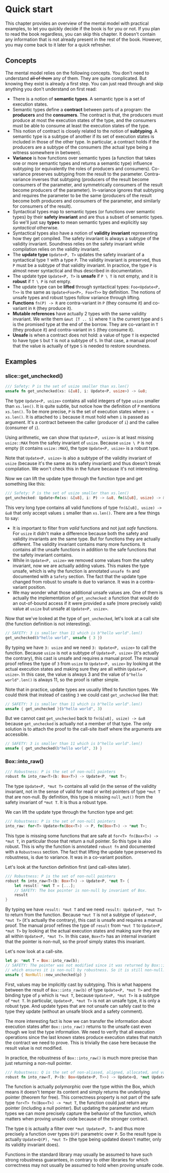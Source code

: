 # Quick start

This chapter provides an overview of the mental model with practical examples, to let you quickly
decide if the book is for you or not. If you plan to read the book regardless, you can skip this
chapter. It doesn't contain any information that is not already present in the rest of the book.
However, you may come back to it later for a quick refresher.

## Concepts

The mental model relies on the following concepts. You don't need to understand ~~all of them~~ any
of them. They are quite complicated. But knowing they exist is already a first step. You can just
read through and skip anything you don't understand on first read:
- There is a notion of **semantic types**. A semantic type is a set of execution states.
- Semantic types define a **contract** between parts of a program: the **producers** and the
  **consumers**. The contract is that, the producers must produce at most the execution states of
  the type, and the consumers must be able to consume at least the execution states of the type.
- This notion of contract is closely related to the notion of **subtyping**. A semantic type is a
  subtype of another if its set of execution states is included in those of the other type. In
  particular, a contract holds if the producers are a subtype of the consumers (the actual type
  being a witness somewhere in between).
- **Variance** is how functions over semantic types (a function that takes one or more semantic
  types and returns a semantic type) influence subtyping (or equivalently the roles of producers and
  consumers). Co-variance preserves subtyping from the result to the parameter. Contra-variance
  inverses that subtyping (producers of the result become consumers of the parameter, and
  symmetrically consumers of the result become producers of the parameter). In-variance ignores that
  subtyping and requires the parameter to be the same (producers of the result become both producers
  and consumers of the parameter, and similarly for consumers of the result).
- Syntactical types map to semantic types (or functions over semantic types) by their **safety
  invariant** and are thus a subset of semantic types. So we'll just say **types** to mean semantic
  types and explicitly say _syntactical_ otherwise.
- Syntactical types also have a notion of **validity invariant** representing how they get compiled.
  The safety invariant is always a subtype of the validity invariant. Soundness relies on the safety
  invariant while compilation relies on the validity invariant.
- The **update type** `Update<P, T>` updates the safety invariant of a syntactical type `T` with a
  type `P`. The validity invariant is preserved, thus `P` must be a subtype of that validity
  invariant. In practice, the type `P` is almost never syntactical and thus described in
  documentation.
- The update type `Update<P, T>` is **unsafe** if `P \ T` is not empty, and it is **robust** if `T \
  P` is not empty.
- The update type can be **lifted** through syntactical types: `Foo<Update<P, T>>` is the same as
  `Update<Foo<P>, Foo<T>>` by definition. The notions of unsafe types and robust types follow
  variance through lifting.
- **Functions** `fn(P) -> R` are contra-variant in `P` (they consume it) and co-variant in `R` (they
  produce it).
- **Mutable references** have actually 2 types with the same validity invariant. We write them `&mut
  [T .. S]` where `T` is the current type and `S` is the promised type at the end of the borrow.
  They are co-variant in `T` (they produce it) and contra-variant in `S` (they consume it).
- **Unsafe** is when a contract does not hold: a value of type `T` is expected to have type `S` but
  `T` is not a subtype of `S`. In that case, a manual proof that the value is actually of type `S`
  is needed to restore soundness.

## Examples

### slice::get_unchecked()

```rust
/// Safety: P is the set of usize smaller than xs.len()
unsafe fn get_unchecked(xs: &[u8], i: Update<P, usize>) -> &u8;
```

The type `Update<P, usize>` contains all valid integers of type `usize` smaller than `xs.len()`. It
is quite subtle, but notice how the definition of `P` mentions `xs.len()`. To be more precise, `P`
is the set of execution states where `i < xs.len()`. It is attached to `i` because it must hold when
`i` is passed as argument. It's a contract between the caller (producer of `i`) and the callee
(consumer of `i`).

Using arithmetic, we can show that `Update<P, usize>` is at least missing `usize::MAX` from the
safety invariant of `usize`. Because `usize \ P` is not empty (it contains `usize::MAX`), the type
`Update<P, usize>` is a robust type.

Note that `Update<P, usize>` is also a subtype of the validity invariant of `usize` (because it's
the same as its safety invariant) and thus doesn't break compilation. We won't check this in the
future because it's not interesting.

Now we can lift the update type through the function type and get something like this:

```rust
/// Safety: P is the set of usize smaller than xs.len()
get_unchecked: Update<fn(xs: &[u8], i: P) -> &u8, fn(&[u8], usize) -> &u8>;
```

This very long type contains all valid functions of type `fn(&[u8], usize) -> &u8` that only accept
values `i` smaller than `xs.len()`. There are a few things to say:
- It is important to filter from _valid_ functions and not just _safe_ functions. For `usize` it
  didn't make a difference because both the safety and validity invariants are the same type. But
  for functions they are actually different. The validity invariant contains many more functions. It
  contains all the unsafe functions in addition to the safe functions that the safety invariant
  contains.
- While in `Update<P, usize>` we removed some values from the safety invariant, now we are actually
  adding values. This makes the type unsafe, which is why the function is annotated `unsafe fn` and
  documented with a `Safety` section. The fact that the update type changed from robust to unsafe is
  due to variance. It was in a contra-variant position.
- We may wonder what those additional unsafe values are. One of them is actually the implementation
  of `get_unchecked`: a function that would do an out-of-bound access if it were provided a safe
  (more precisely valid) value at `usize` but unsafe at `Update<P, usize>`.

Now that we've looked at the type of `get_unchecked`, let's look at a call site (the function
definition is not interesting).

```rust
// SAFETY: 3 is smaller than 11 which is b"hello world".len()
get_unchecked(b"hello world", unsafe { 3 })
```

By typing we have `3: usize` and we need `3: Update<P, usize>` to call the function. Because `usize`
is not a subtype of `Update<P, usize>` (it's actually the contrary), this cast is unsafe and
requires a manual proof. The manual proof refines the type of `3` from `usize` to `Update<P, usize>`
by looking at the actual execution states and making sure they are all within `Update<P, usize>`. In
this case, the value is always 3 and the value of `b"hello world".len()` is always 11, so the proof
is rather simple.

Note that in practice, update types are usually lifted to function types. We could think that
instead of casting `3` we could cast `get_unchecked` like that:

```rust
// SAFETY: 3 is smaller than 11 which is b"hello world".len()
unsafe { get_unchecked }(b"hello world", 3)
```

But we cannot cast `get_unchecked` back to `fn(&[u8], usize) -> &u8` because `get_unchecked` is
actually not a member of that type. The only solution is to attach the proof to the call-site itself
where the arguments are accessible.

```rust
// SAFETY: 3 is smaller than 11 which is b"hello world".len()
unsafe { get_unchecked(b"hello world", 3) }
```

### Box::into_raw()

```rust
/// Robustness: P is the set of non-null pointers
robust fn into_raw<T>(b: Box<T>) -> Update<P, *mut T>;
```

The type `Update<P, *mut T>` contains all valid (in the sense of the validity invariant, not in the
sense of valid for read or write) pointers of type `*mut T` that are non-null. By definition, this
type is missing `null_mut()` from the safety invariant of `*mut T`. It is thus a robust type.

We can lift the update type through the function type and get:

```rust
/// Robustness: P is the set of non-null pointers
into_raw: for<T> Update<fn(Box<T>) -> P, fn(Box<T>) -> *mut T>;
```

This type is missing some functions that are safe at `for<T> fn(Box<T>) -> *mut T`, in particular
those that return a null pointer. So this type is also robust. This is why the function is annotated
`robust fn` and documented with a `Robustness` section. The fact that lifting the update type
preserved its robustness, is due to variance. It was in a co-variant position.

Let's look at the function definition first (and call-sites later).

```rust
/// Robustness: P is the set of non-null pointers
robust fn into_raw<T>(b: Box<T>) -> Update<P, *mut T> {
    let result: *mut T = [...];
    // SAFETY: The box pointer is non-null by invariant of Box.
    result
}
```

By typing we have `result: *mut T` and we need `result: Update<P, *mut T>` to return from the
function. Because `*mut T` is not a subtype of `Update<P, *mut T>` (it's actually the contrary),
this cast is unsafe and requires a manual proof. The manual proof refines the type of `result` from
`*mut T` to `Update<P, *mut T>` by looking at the actual execution states and making sure they are
all within `Update<P, *mut T>`. In this case, `Box<T>` has an internal invariant that the pointer is
non-null, so the proof simply states this invariant.

Let's now look at a call-site.

```rust
let p: *mut T = Box::into_raw(b);
// SAFETY: The pointer was not modified since it was returned by Box::into_raw
// which ensures it is non-null by robustness. So it is still non-null.
unsafe { NonNull::new_unchecked(p) }
```

First, values may be implicitly cast by subtyping. This is what happens between the result of
`Box::into_raw(b)` of type `Update<P, *mut T>` and the binding type of `p` which is `*mut T`,
because `Update<P, *mut T>` is a subtype of `*mut T`. In particular, `Update<P, *mut T>` is not an
unsafe type, it is only a robust type. And update types that are not unsafe can safely cast to the
type they update (without an unsafe block and a safety comment).

The more interesting fact is how we can transfer the information about execution states after
`Box::into_raw()` returns to the unsafe cast even though we lost the type information. We need to
verify that all execution operations since the last known states produce execution states that match
the contract we need to prove. This is trivially the case here because the result value is not
modified.

In practice, the robustness of `Box::into_raw()` is much more precise than just returning a non-null
pointer.

```rust
/// Robustness: Q is the set of non-aliased, aligned, allocated, and valid pointers
robust fn into_raw<T, P>(b: Box<Update<P, T>>) -> Update<Q, *mut Update<P, T>>;
```

The function is actually polymorphic over the type within the Box, which means it doesn't temper its
content and simply returns the underlying pointer (theorem for free). This correctness property is
not part of the safe type `for<T> fn(Box<T>) -> *mut T`, the function could just return any pointer
(including a null pointer). But updating the parameter and return types we can more precisely
capture the behavior of the function, which matters when proving unsafe code because of the stronger
contract.

The type `Q` is actually a filter over `*mut Update<P, T>` and thus more precisely a function over
types `Q(P)` parametric over `P`. So the result type is actually `Update<Q(P), *mut T>` (the type
being updated doesn't matter, only its validity invariant does).

Functions in the standard library may usually be assumed to have such strong robustness guarantees,
in contrary to other libraries for which correctness may not usually be assumed to hold when proving
unsafe code.
